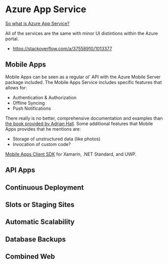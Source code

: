 # Azure App Service

[So what is Azure App Service?](https://docs.microsoft.com/en-us/azure/app-service/app-service-value-prop-what-is)

All of the services are the same with minor UI distintions within the Azure portal.

* https://stackoverflow.com/a/37558910/1013377

## Mobile Apps

Mobile Apps can be seen as a regular ol' API with the Azure Mobile Server package included. The Mobile Apps Service includes specific features that allows for:

* Authentication & Authorization
* Offline Syncing
* Push Notifications

There really is no better, comprehensive documentation and examples than [the book provided by Adrian Hall](https://adrianhall.github.io/develop-mobile-apps-with-csharp-and-azure/). Some additional features that Mobile Apps provides that he mentions are:

* Storage of unstructured data (like photos)
* Invocation of custom code?

[Mobile Apps Client SDK](https://github.com/Azure/azure-mobile-apps-net-client) for Xamarin, .NET Standard, and UWP.

## API Apps

## Continuous Deployment

## Slots or Staging Sites

## Automatic Scalability

## Database Backups

## Combined Web
